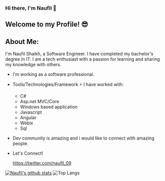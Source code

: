### Hi there, I'm Naufil 👋

<!--
**naufil09/naufil09** is a ✨ _special_ ✨ repository because its `README.md` (this file) appears on your GitHub profile.

Here are some ideas to get you started:

- 🔭 I’m currently working on ...
- 🌱 I’m currently learning ...
- 👯 I’m looking to collaborate on ...
- 🤔 I’m looking for help with ...
- 💬 Ask me about ...
- 📫 How to reach me: ...
- 😄 Pronouns: ...
- ⚡ Fun fact: ...
-->

Welcome to my Profile! 😎
-
About Me:
-
I'm Naufil Shaikh, a Software Engineer. I have completed my bachelor's degree in IT. I am a tech enthusiast with a passion for learning and sharing my knowledge with others.

- I'm working as a software professional.

- Tools/Technologies/Framework ⚡ I have worked with:
  - C#
  - Asp.net MVC/Core
  - Windows based application
  - Javascript
  - Angular
  - Webix
  - Sql

- Dev community is amazing and i would like to connect with amazing people.

- Let's Connect!

  https://twitter.com/naufil_09
  
[![Naufil's github stats](https://github-readme-stats.vercel.app/api?username=naufil09&theme=vue&show_icons=true&include_all_commits=true)](https://github.com/naufil09/github-readme-stats)
![Top Langs](https://github-readme-stats.vercel.app/api/top-langs/?username=naufil09&theme=vue&layout=compact)

<!-- ![](https://komarev.com/ghpvc/?username=naufil09) -->
